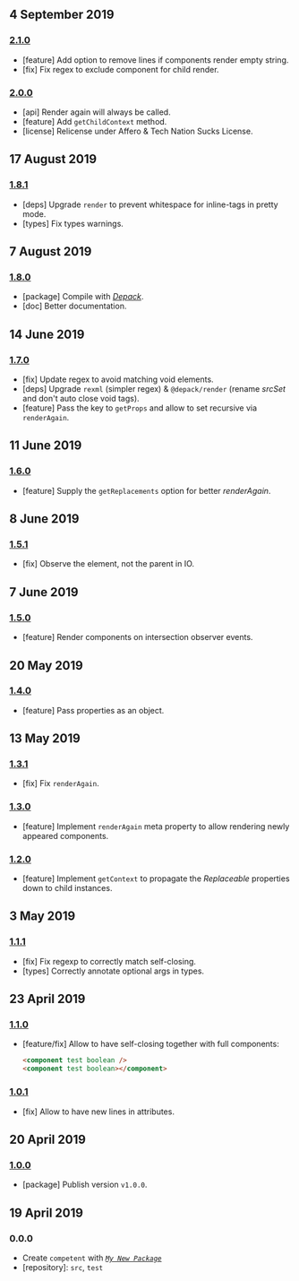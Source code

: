 ## 4 September 2019

### [2.1.0](https://github.com/artdecocode/competent/compare/v2.0.0...v2.1.0)

- [feature] Add option to remove lines if components render empty string.
- [fix] Fix regex to exclude component for child render.

### [2.0.0](https://github.com/artdecocode/competent/compare/v1.8.1...v2.0.0)

- [api] Render again will always be called.
- [feature] Add `getChildContext` method.
- [license] Relicense under Affero & Tech Nation Sucks License.

## 17 August 2019

### [1.8.1](https://github.com/artdecocode/competent/compare/v1.8.0...v1.8.1)

- [deps] Upgrade `render` to prevent whitespace for inline-tags in pretty mode.
- [types] Fix types warnings.

## 7 August 2019

### [1.8.0](https://github.com/artdecocode/competent/compare/v1.7.0...v1.8.0)

- [package] Compile with [_Depack_](https://compiler.page).
- [doc] Better documentation.

## 14 June 2019

### [1.7.0](https://github.com/artdecocode/competent/compare/v1.6.0...v1.7.0)

- [fix] Update regex to avoid matching void elements.
- [deps] Upgrade `rexml` (simpler regex) & `@depack/render` (rename _srcSet_ and don't auto close void tags).
- [feature] Pass the key to `getProps` and allow to set recursive via `renderAgain`.

## 11 June 2019

### [1.6.0](https://github.com/artdecocode/competent/compare/v1.5.1...v1.6.0)

- [feature] Supply the `getReplacements` option for better _renderAgain_.

## 8 June 2019

### [1.5.1](https://github.com/artdecocode/competent/compare/v1.5.0...v1.5.1)

- [fix] Observe the element, not the parent in IO.

## 7 June 2019

### [1.5.0](https://github.com/artdecocode/competent/compare/v1.4.0...v1.5.0)

- [feature] Render components on intersection observer events.

## 20 May 2019

### [1.4.0](https://github.com/artdecocode/competent/compare/v1.3.1...v1.4.0)

- [feature] Pass properties as an object.

## 13 May 2019

### [1.3.1](https://github.com/artdecocode/competent/compare/v1.3.0...v1.3.1)

- [fix] Fix `renderAgain`.

### [1.3.0](https://github.com/artdecocode/competent/compare/v1.2.0...v1.3.0)

- [feature] Implement `renderAgain` meta property to allow rendering newly appeared components.

### [1.2.0](https://github.com/artdecocode/competent/compare/v1.1.1...v1.2.0)

- [feature] Implement `getContext` to propagate the _Replaceable_ properties down to child instances.

## 3 May 2019

### [1.1.1](https://github.com/artdecocode/competent/compare/v1.1.0...v1.1.1)

- [fix] Fix regexp to correctly match self-closing.
- [types] Correctly annotate optional args in types.

## 23 April 2019

### [1.1.0](https://github.com/artdecocode/competent/compare/v1.0.1...v1.1.0)

- [feature/fix] Allow to have self-closing together with full components:
    ```html
    <component test boolean />
    <component test boolean></component>
  ```

### [1.0.1](https://github.com/artdecocode/competent/compare/v1.0.0...v1.0.1)

- [fix] Allow to have new lines in attributes.

## 20 April 2019

### [1.0.0](https://github.com/artdecocode/competent/compare/v0.0.0-pre...v1.0.0)

- [package] Publish version `v1.0.0`.

## 19 April 2019

### 0.0.0

- Create `competent` with _[`My New Package`](https://mnpjs.org)_
- [repository]: `src`, `test`